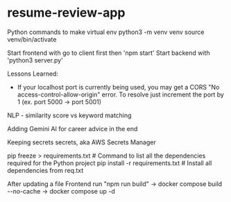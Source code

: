# resume-review-app

Python commands to make virtual env
python3 -m venv venv
source venv/bin/activate

Start frontend with go to client first then 'npm start'
Start backend with 'python3 server.py'

Lessons Learned:
- If your localhost port is currently being used, you may get a CORS "No access-control-allow-origin" error. To resolve just increment the port by 1 (ex. port 5000 -> port 5001)

NLP - similarity score vs keyword matching

Adding Gemini AI for career advice in the end

Keeping secrets secrets, aka AWS Secrets Manager

pip freeze > requirements.txt # Command to list all the dependencies required for the Python project
pip install -r requirements.txt # Install all dependencies from req.txt

After updating a file
Frontend run "npm run build" -> docker compose build --no-cache -> docker compose up -d